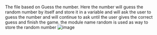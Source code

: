 The file based on Guess the number.
Here the number will guess the random number by itself and store it in a variable and will ask the user to guess the number and will continue to ask until the user gives the correct guess and finish the game.
the module name random is used as way to store the random number 
![image](https://github.com/user-attachments/assets/06af62f9-fcb7-4366-84c8-c98987574366)
